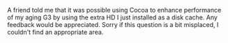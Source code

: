 A friend told me that it was possible using Cocoa to enhance performance of my aging G3 by using the extra HD I just installed as a disk cache.  Any feedback would be appreciated.  Sorry if this question is a bit misplaced, I couldn't find an appropriate area.
